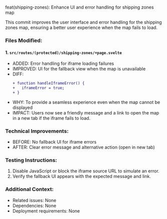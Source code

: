 feat(shipping-zones): Enhance UI and error handling for shipping zones map

This commit improves the user interface and error handling for the shipping zones map, ensuring a better user experience when the map fails to load.

### Files Modified:

#### 1. `src/routes/(protected)/shipping-zones/+page.svelte`
   - ADDED: Error handling for iframe loading failures
   - IMPROVED: UI for the fallback view when the map is unavailable
   - DIFF:
     ```diff
     + function handleIframeError() {
     +   iframeError = true;
     + }
     ```
   - WHY: To provide a seamless experience even when the map cannot be displayed
   - IMPACT: Users now see a friendly message and a link to open the map in a new tab if the iframe fails to load.

### Technical Improvements:
- BEFORE: No fallback UI for iframe errors
- AFTER: Clear error message and alternative action (open in new tab)

### Testing Instructions:
1. Disable JavaScript or block the iframe source URL to simulate an error.
2. Verify the fallback UI appears with the expected message and link.

### Additional Context:
- Related issues: None
- Dependencies: None
- Deployment requirements: None